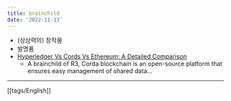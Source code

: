 ```yaml
---
title: brainchild
date: '2022-11-13'
---
```


- (상상력의) 창작물
- 발명품
- [Hyperledger Vs Cords Vs Ethereum: A Detailed Comparison](https://www.blockchain-council.org/blockchain/hyperledger-vs-corda-vs-ethereum/)
	- A brainchild of R3, Corda blockchain is an open-source platform that ensures easy management of shared data...
---
[[tags/English]]